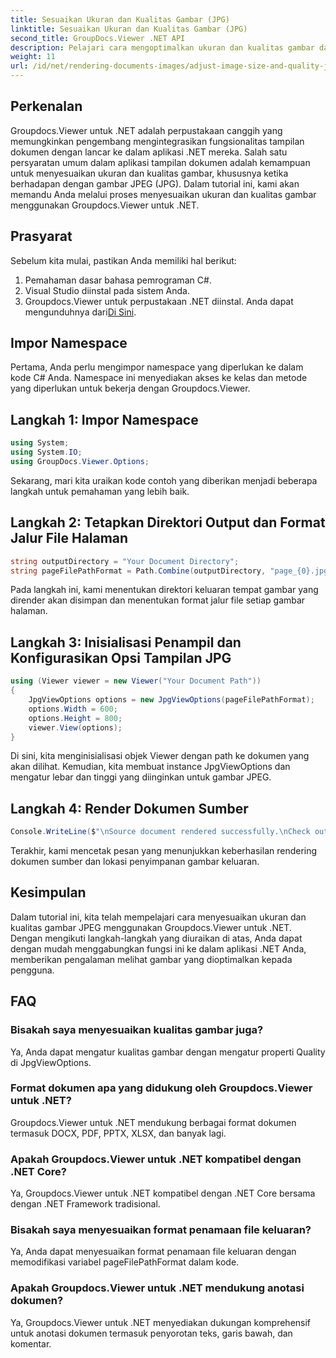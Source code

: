 ```yaml
---
title: Sesuaikan Ukuran dan Kualitas Gambar (JPG)
linktitle: Sesuaikan Ukuran dan Kualitas Gambar (JPG)
second_title: GroupDocs.Viewer .NET API
description: Pelajari cara mengoptimalkan ukuran dan kualitas gambar dalam format JPEG menggunakan Groupdocs.Viewer untuk .NET. Tingkatkan pengalaman melihat dokumen Anda.
weight: 11
url: /id/net/rendering-documents-images/adjust-image-size-and-quality-jpg/
---
```

## Perkenalan
Groupdocs.Viewer untuk .NET adalah perpustakaan canggih yang memungkinkan pengembang mengintegrasikan fungsionalitas tampilan dokumen dengan lancar ke dalam aplikasi .NET mereka. Salah satu persyaratan umum dalam aplikasi tampilan dokumen adalah kemampuan untuk menyesuaikan ukuran dan kualitas gambar, khususnya ketika berhadapan dengan gambar JPEG (JPG). Dalam tutorial ini, kami akan memandu Anda melalui proses menyesuaikan ukuran dan kualitas gambar menggunakan Groupdocs.Viewer untuk .NET.
## Prasyarat
Sebelum kita mulai, pastikan Anda memiliki hal berikut:
1. Pemahaman dasar bahasa pemrograman C#.
2. Visual Studio diinstal pada sistem Anda.
3.  Groupdocs.Viewer untuk perpustakaan .NET diinstal. Anda dapat mengunduhnya dari[Di Sini](https://releases.groupdocs.com/viewer/net/).

## Impor Namespace
Pertama, Anda perlu mengimpor namespace yang diperlukan ke dalam kode C# Anda. Namespace ini menyediakan akses ke kelas dan metode yang diperlukan untuk bekerja dengan Groupdocs.Viewer.
## Langkah 1: Impor Namespace
```csharp
using System;
using System.IO;
using GroupDocs.Viewer.Options;
```

Sekarang, mari kita uraikan kode contoh yang diberikan menjadi beberapa langkah untuk pemahaman yang lebih baik.
## Langkah 2: Tetapkan Direktori Output dan Format Jalur File Halaman
```csharp
string outputDirectory = "Your Document Directory";
string pageFilePathFormat = Path.Combine(outputDirectory, "page_{0}.jpg");
```
Pada langkah ini, kami menentukan direktori keluaran tempat gambar yang dirender akan disimpan dan menentukan format jalur file setiap gambar halaman.
## Langkah 3: Inisialisasi Penampil dan Konfigurasikan Opsi Tampilan JPG
```csharp
using (Viewer viewer = new Viewer("Your Document Path"))
{
    JpgViewOptions options = new JpgViewOptions(pageFilePathFormat);
    options.Width = 600;
    options.Height = 800;
    viewer.View(options);
}
```
Di sini, kita menginisialisasi objek Viewer dengan path ke dokumen yang akan dilihat. Kemudian, kita membuat instance JpgViewOptions dan mengatur lebar dan tinggi yang diinginkan untuk gambar JPEG.
## Langkah 4: Render Dokumen Sumber
```csharp
Console.WriteLine($"\nSource document rendered successfully.\nCheck output in {outputDirectory}.");
```
Terakhir, kami mencetak pesan yang menunjukkan keberhasilan rendering dokumen sumber dan lokasi penyimpanan gambar keluaran.

## Kesimpulan
Dalam tutorial ini, kita telah mempelajari cara menyesuaikan ukuran dan kualitas gambar JPEG menggunakan Groupdocs.Viewer untuk .NET. Dengan mengikuti langkah-langkah yang diuraikan di atas, Anda dapat dengan mudah menggabungkan fungsi ini ke dalam aplikasi .NET Anda, memberikan pengalaman melihat gambar yang dioptimalkan kepada pengguna.
## FAQ
### Bisakah saya menyesuaikan kualitas gambar juga?
Ya, Anda dapat mengatur kualitas gambar dengan mengatur properti Quality di JpgViewOptions.
### Format dokumen apa yang didukung oleh Groupdocs.Viewer untuk .NET?
Groupdocs.Viewer untuk .NET mendukung berbagai format dokumen termasuk DOCX, PDF, PPTX, XLSX, dan banyak lagi.
### Apakah Groupdocs.Viewer untuk .NET kompatibel dengan .NET Core?
Ya, Groupdocs.Viewer untuk .NET kompatibel dengan .NET Core bersama dengan .NET Framework tradisional.
### Bisakah saya menyesuaikan format penamaan file keluaran?
Ya, Anda dapat menyesuaikan format penamaan file keluaran dengan memodifikasi variabel pageFilePathFormat dalam kode.
### Apakah Groupdocs.Viewer untuk .NET mendukung anotasi dokumen?
Ya, Groupdocs.Viewer untuk .NET menyediakan dukungan komprehensif untuk anotasi dokumen termasuk penyorotan teks, garis bawah, dan komentar.